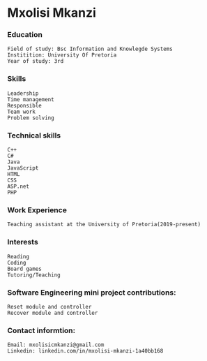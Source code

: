 # Mxolisi Mkanzi

### Education
```
Field of study: Bsc Information and Knowlegde Systems
Institition: University Of Pretoria
Year of study: 3rd
```

### Skills
```
Leadership
Time management
Responsible
Team work
Problem solving
```

### Technical skills
```
C++
C#
Java
JavaScript
HTML
CSS
ASP.net
PHP
```

### Work Experience
```
Teaching assistant at the University of Pretoria(2019-present)
```

### Interests
```
Reading
Coding
Board games
Tutoring/Teaching
```

### Software Engineering mini project contributions:
```
Reset module and controller
Recover module and controller
```

### Contact informtion:
```
Email: mxolisicmkanzi@gmail.com
Linkedin: linkedin.com/in/mxolisi-mkanzi-1a40bb168
```